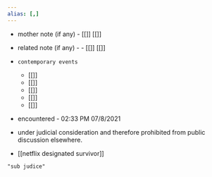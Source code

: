 ```yaml
---
alias: [,]
---
```

- mother note (if any)
		- [[]] [[]]
- related note (if any) -
		- [[]] [[]]
- `contemporary events`
	- [[]]
	- [[]]
	- [[]]
	- [[]]
	- [[]]

- encountered - 02:33 PM 07/8/2021
- under judicial consideration and therefore prohibited from public discussion elsewhere.
- [[netflix designated survivor]]

```query
"sub judice"
```